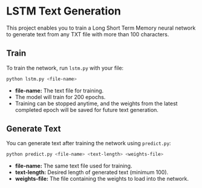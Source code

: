 # LSTM Text Generation

This project enables you to train a Long Short Term Memory neural network to generate text from any TXT file with more than 100 characters.

## Train

To train the network, run `lstm.py` with your file:

```bash
python lstm.py <file-name>
```
- __file-name:__ The text file for training.
- The model will train for 200 epochs.
- Training can be stopped anytime, and the weights from the latest completed epoch will be saved for future text generation.

## Generate Text

You can generate text after training the network using `predict.py`:

```bash
python predict.py <file-name> <text-length> <weights-file>
```
- __file-name:__ The same text file used for training.
- __text-length:__ Desired length of generated text (minimum 100).
- __weights-file:__ The file containing the weights to load into the network.
